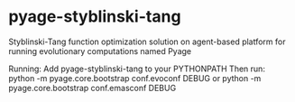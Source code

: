 # pyage-styblinski-tang
Styblinski-Tang function optimization solution on agent-based platform for running evolutionary computations named Pyage

Running:
Add pyage-styblinski-tang to your PYTHONPATH
Then run: python -m pyage.core.bootstrap conf.evoconf DEBUG or python -m pyage.core.bootstrap conf.emasconf DEBUG
